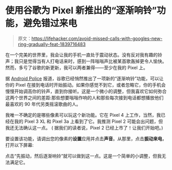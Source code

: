 # 使用谷歌为 Pixel 新推出的“逐渐响铃”功能，避免错过来电

> 原文：<https://lifehacker.com/avoid-missed-calls-with-googles-new-ring-gradually-feat-1839716483>

在一个完美的世界里，我会让我的手机一直处于震动状态。没有反对我有趣的铃声；我只是觉得当有人打电话来时，感到一阵嗡嗡声比被某首歌轰掉更令人愉快。然而，多亏了谷歌的新更新，我可以两者兼得——至少在我的 Pixel 上。



据 [Android Police](https://www.xda-developers.com/google-pixel-4-ramping-ringer-feature/) 报道，谷歌已经悄然推出了一项新的“逐渐响铃”功能，可以让你的 Pixel 在接到电话时开始振动。如果你感觉不到它，或者忽略它，你的手机会慢慢开始调高你的铃声，直到你接听。这是一个微小的调整，但我喜欢它如何弥合这两个世界之间的差距:那些想要嗡嗡作响的人和那些每次接到电话都想播放他们最喜欢的 90 年代另类摇滚歌曲的人。

我唯一不确定的是哪些像素可以玩这个新功能。它在 Pixel 4 上工作，当然，我已经在我的 Pixel 3 XL 和 Pixel 3a 上看到了它。我推测 Pixel 2 可能会出问题，但我还无法确认这一点。 ( 据我们的读者说，Pixel 2 已经上市了！让我们开始吧。)

要设置该功能，请调出您的像素的**设置**应用并点击**声音**。从那里，点击**振动来电**，打开以下屏幕:

点击“先振动，然后逐渐响铃”就可以做到这一点。这是一个简单的小调整，但我无法满足它。